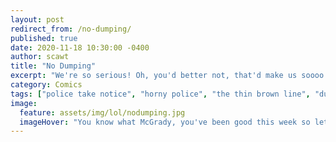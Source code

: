```yaml
---
layout: post
redirect_from: /no-dumping/
published: true
date: 2020-11-18 10:30:00 -0400
author: scawt
title: "No Dumping"
excerpt: "We're so serious! Oh, you'd better not, that'd make us soooo mad!"
category: Comics
tags: ["police take notice", "horny police", "the thin brown line", "dumping", "butts are for pooping", "can't stop shitting", "police", "gettin' shit done", "public safety", "proper waste disposal", "poop", "bodily functions", "Just Because It Hurts And Nobody Likes It Doesn't Mean We're Not Having A Good Time"]
image:
  feature: assets/img/lol/nodumping.jpg
  imageHover: "You know what McGrady, you've been good this week so let's head over to the abandoned K-Mart parking lot to notice some skateboarders for an hour or two."
---
```

